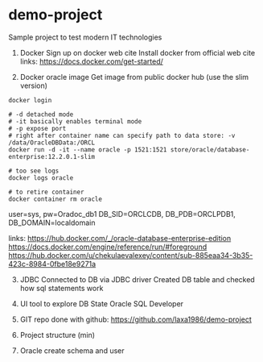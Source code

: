 # demo-project
Sample project to test modern IT technologies


1. Docker
Sign up on docker web cite
Install docker from official web cite
links:
https://docs.docker.com/get-started/

2. Docker oracle image
Get image from public docker hub (use the slim version)

```
docker login

# -d detached mode
# -it basically enables terminal mode
# -p expose port
# right after container name can specify path to data store: -v /data/OracleDBData:/ORCL
docker run -d -it --name oracle -p 1521:1521 store/oracle/database-enterprise:12.2.0.1-slim

# too see logs
docker logs oracle

# to retire container
docker container rm oracle
```

user=sys, pw=Oradoc_db1
DB_SID=ORCLCDB, DB_PDB=ORCLPDB1, DB_DOMAIN=localdomain

links:
https://hub.docker.com/_/oracle-database-enterprise-edition
https://docs.docker.com/engine/reference/run/#foreground
https://hub.docker.com/u/chekulaevalexey/content/sub-885eaa34-3b35-423c-8984-0fbe18e9271a

3. JDBC
Connected to DB via JDBC driver
Created DB table and checked how sql statements work

4. UI tool to explore DB State
Oracle SQL Developer

5. GIT repo
done with github:
https://github.com/laxa1986/demo-project

6. Project structure (min)

7. Oracle create schema and user 

